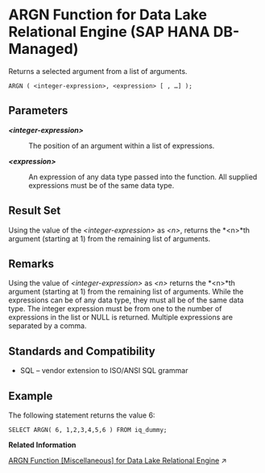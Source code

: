<!-- loiofa3998bd27284db3b8f25033b4130aba -->

# ARGN Function for Data Lake Relational Engine \(SAP HANA DB-Managed\)

Returns a selected argument from a list of arguments.



```
ARGN ( <integer-expression>, <expression> [ , …] );
```



<a name="loiofa3998bd27284db3b8f25033b4130aba__section_jtf_flk_srb"/>

## Parameters


<dl>
<dt><b>

*<integer-expression\>*

</b></dt>
<dd>

The position of an argument within a list of expressions.



</dd><dt><b>

*<expression\>*

</b></dt>
<dd>

An expression of any data type passed into the function. All supplied expressions must be of the same data type.



</dd>
</dl>



<a name="loiofa3998bd27284db3b8f25033b4130aba__section_ivr_flk_srb"/>

## Result Set

Using the value of the *<integer-expression\>* as *<n\>*, returns the *<n\>*th argument \(starting at 1\) from the remaining list of arguments.



<a name="loiofa3998bd27284db3b8f25033b4130aba__section_csg_glk_srb"/>

## Remarks

Using the value of *<integer-expression\>* as *<n\>* returns the *<n\>*th argument \(starting at 1\) from the remaining list of arguments. While the expressions can be of any data type, they must all be of the same data type. The integer expression must be from one to the number of expressions in the list or NULL is returned. Multiple expressions are separated by a comma.



<a name="loiofa3998bd27284db3b8f25033b4130aba__section_msn_hlk_srb"/>

## Standards and Compatibility

-   SQL – vendor extension to ISO/ANSI SQL grammar



<a name="loiofa3998bd27284db3b8f25033b4130aba__section_smf_3lk_srb"/>

## Example

The following statement returns the value 6:

```
SELECT ARGN( 6, 1,2,3,4,5,6 ) FROM iq_dummy;
```

**Related Information**  


[ARGN Function \[Miscellaneous\] for Data Lake Relational Engine](https://help.sap.com/viewer/19b3964099384f178ad08f2d348232a9/2024_1_QRC/en-US/a53342da84f21015892d9495d775376f.html "Returns a selected argument from a list of arguments.") :arrow_upper_right:

